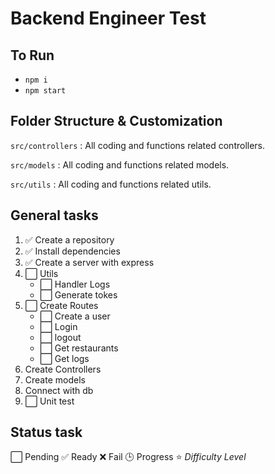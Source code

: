# Backend Engineer Test

## To Run
- ```npm i```
- ```npm start```

## Folder Structure & Customization
`src/controllers` : All coding and functions related controllers.

`src/models` : All coding and functions related models.

`src/utils` : All coding and functions related utils.

## **General** **tasks**
1. ✅ Create a repository
2. ✅ Install dependencies
3. ✅ Create a server with express
4. ⬜️ Utils 
    - ⬜️ Handler Logs
    - ⬜️ Generate tokes
6. ⬜️ Create Routes
    - ⬜️ Create a user
    - ⬜️ Login
    - ⬜️ logout
    - ⬜️ Get restaurants
    - ⬜️ Get logs
7. Create Controllers
8. Create models
9. Connect with db
10. ⬜️ Unit test

## __Status task__
⬜️ Pending
✅ Ready
❌ Fail
🕒 Progress
⭐️ _Difficulty Level_